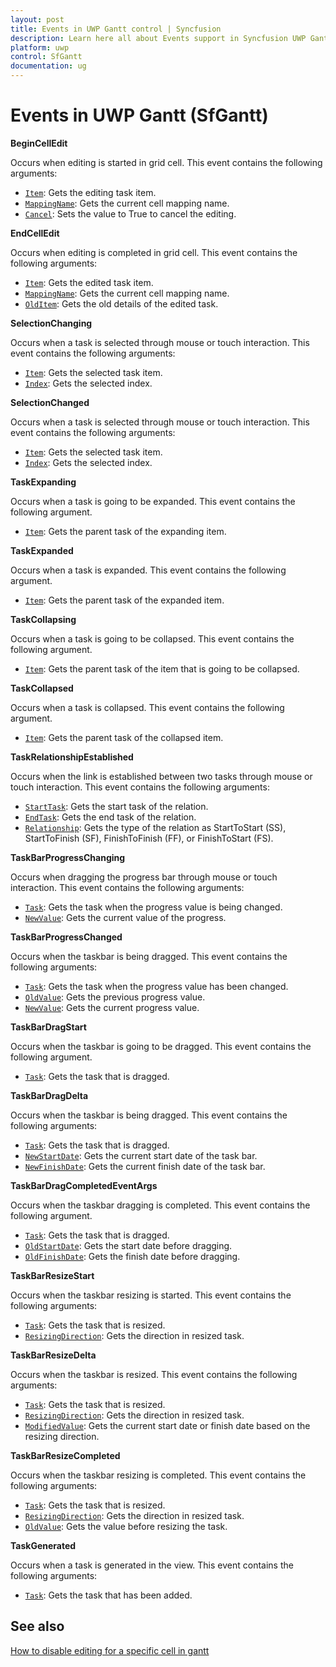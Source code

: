 ```yaml
---
layout: post
title: Events in UWP Gantt control | Syncfusion
description: Learn here all about Events support in Syncfusion UWP Gantt (SfGantt) control and more.
platform: uwp
control: SfGantt
documentation: ug
---
```


# Events in UWP Gantt (SfGantt)

**BeginCellEdit**

Occurs when editing is started in grid cell. This event contains the following arguments:

* [`Item`](https://help.syncfusion.com/cr/uwp/Syncfusion.UI.Xaml.Gantt.BeginCellEditEventArgs.html#Syncfusion_UI_Xaml_Gantt_BeginCellEditEventArgs_Item): Gets the editing task item.
* [`MappingName`](https://help.syncfusion.com/cr/uwp/Syncfusion.UI.Xaml.Gantt.BeginCellEditEventArgs.html#Syncfusion_UI_Xaml_Gantt_BeginCellEditEventArgs_MappingName): Gets the current cell mapping name.
* [`Cancel`](https://help.syncfusion.com/cr/uwp/Syncfusion.UI.Xaml.Gantt.BeginCellEditEventArgs.html#Syncfusion_UI_Xaml_Gantt_BeginCellEditEventArgs_IsCancel): Sets the value to True to cancel the editing.

**EndCellEdit**

Occurs when editing is completed in grid cell. This event contains the following arguments:

* [`Item`](https://help.syncfusion.com/cr/uwp/Syncfusion.UI.Xaml.Gantt.EndCellEditEventArgs.html#Syncfusion_UI_Xaml_Gantt_EndCellEditEventArgs_Item): Gets the edited task item.
* [`MappingName`](https://help.syncfusion.com/cr/uwp/Syncfusion.UI.Xaml.Gantt.EndCellEditEventArgs.html#Syncfusion_UI_Xaml_Gantt_EndCellEditEventArgs_MappingName): Gets the current cell mapping name.
* [`OldItem`](https://help.syncfusion.com/cr/uwp/Syncfusion.UI.Xaml.Gantt.EndCellEditEventArgs.html#Syncfusion_UI_Xaml_Gantt_EndCellEditEventArgs_OldItem): Gets the old details of the edited task.

**SelectionChanging**

Occurs when a task is selected through mouse or touch interaction. This event contains the following arguments:

* [`Item`](https://help.syncfusion.com/cr/uwp/Syncfusion.UI.Xaml.Gantt.SelectionChangingEventArgs.html#Syncfusion_UI_Xaml_Gantt_SelectionChangingEventArgs_Item): Gets the selected task item.
* [`Index`](https://help.syncfusion.com/cr/uwp/Syncfusion.UI.Xaml.Gantt.SelectionChangingEventArgs.html#Syncfusion_UI_Xaml_Gantt_SelectionChangingEventArgs_Index):  Gets the selected index.

**SelectionChanged**

Occurs when a task is selected through mouse or touch interaction. This event contains the following arguments:

* [`Item`](https://help.syncfusion.com/cr/uwp/Syncfusion.UI.Xaml.Gantt.SelectionChangedEventArgs.html#Syncfusion_UI_Xaml_Gantt_SelectionChangedEventArgs_Item): Gets the selected task item.
* [`Index`](https://help.syncfusion.com/cr/uwp/Syncfusion.UI.Xaml.Gantt.SelectionChangedEventArgs.html#Syncfusion_UI_Xaml_Gantt_SelectionChangedEventArgs_Index):  Gets the selected index.

**TaskExpanding**

Occurs when a task is going to be expanded. This event contains the following argument.

* [`Item`](https://help.syncfusion.com/cr/uwp/Syncfusion.UI.Xaml.Gantt.TaskExpandingEventArgs.html#Syncfusion_UI_Xaml_Gantt_TaskExpandingEventArgs_Item): Gets the parent task of the expanding item.

**TaskExpanded**

Occurs when a task is expanded. This event contains the following argument.

* [`Item`](https://help.syncfusion.com/cr/uwp/Syncfusion.UI.Xaml.Gantt.TaskExpandedEventArgs.html#Syncfusion_UI_Xaml_Gantt_TaskExpandedEventArgs_Item): Gets the parent task of the expanded item.

**TaskCollapsing**

Occurs when a task is going to be collapsed. This event contains the following argument.

* [`Item`](https://help.syncfusion.com/cr/uwp/Syncfusion.UI.Xaml.Gantt.TaskCollapsingEventArgs.html#Syncfusion_UI_Xaml_Gantt_TaskCollapsingEventArgs_Item): Gets the parent task of the item that is going to be collapsed.

**TaskCollapsed**

Occurs when a task is collapsed. This event contains the following argument.

* [`Item`](https://help.syncfusion.com/cr/uwp/Syncfusion.UI.Xaml.Gantt.TaskCollapsedEventArgs.html#Syncfusion_UI_Xaml_Gantt_TaskCollapsedEventArgs_Item): Gets the parent task of the collapsed item.

**TaskRelationshipEstablished**

Occurs when the link is established between two tasks through mouse or touch interaction. This event contains the following arguments:

* [`StartTask`](https://help.syncfusion.com/cr/uwp/Syncfusion.UI.Xaml.Gantt.TaskRelationshipEventArgs.html#Syncfusion_UI_Xaml_Gantt_TaskRelationshipEventArgs_StartTask): Gets the start task of the relation.
* [`EndTask`](https://help.syncfusion.com/cr/uwp/Syncfusion.UI.Xaml.Gantt.TaskRelationshipEventArgs.html#Syncfusion_UI_Xaml_Gantt_TaskRelationshipEventArgs_EndTask): Gets the end task of the relation.
* [`Relationship`](https://help.syncfusion.com/cr/uwp/Syncfusion.UI.Xaml.Gantt.TaskRelationshipEventArgs.html#Syncfusion_UI_Xaml_Gantt_TaskRelationshipEventArgs_Relationship): Gets the type of the relation as StartToStart (SS), StartToFinish (SF), FinishToFinish (FF), or FinishToStart (FS).

**TaskBarProgressChanging**

Occurs when dragging the progress bar through mouse or touch interaction. This event contains the following arguments:

* [`Task`](https://help.syncfusion.com/cr/uwp/Syncfusion.UI.Xaml.Gantt.TaskBarProgressChangingEventArgs.html#Syncfusion_UI_Xaml_Gantt_TaskBarProgressChangingEventArgs_Task): Gets the task when the progress value is being changed.
* [`NewValue`](https://help.syncfusion.com/cr/uwp/Syncfusion.UI.Xaml.Gantt.TaskBarProgressChangingEventArgs.html#Syncfusion_UI_Xaml_Gantt_TaskBarProgressChangingEventArgs_NewValue): Gets the current value of the progress.

**TaskBarProgressChanged**

Occurs when the taskbar is being dragged. This event contains the following arguments:

* [`Task`](https://help.syncfusion.com/cr/uwp/Syncfusion.UI.Xaml.Gantt.TaskBarProgressChangedEventArgs.html#Syncfusion_UI_Xaml_Gantt_TaskBarProgressChangedEventArgs_Task): Gets the task when the progress value has been changed.
* [`OldValue`](https://help.syncfusion.com/cr/uwp/Syncfusion.UI.Xaml.Gantt.TaskBarProgressChangedEventArgs.html#Syncfusion_UI_Xaml_Gantt_TaskBarProgressChangedEventArgs_OldValue): Gets the previous progress value.
* [`NewValue`](https://help.syncfusion.com/cr/uwp/Syncfusion.UI.Xaml.Gantt.TaskBarProgressChangedEventArgs.html#Syncfusion_UI_Xaml_Gantt_TaskBarProgressChangedEventArgs_NewValue): Gets the current progress value.

**TaskBarDragStart**

Occurs when the taskbar is going to be dragged. This event contains the following argument.

* [`Task`](https://help.syncfusion.com/cr/uwp/Syncfusion.UI.Xaml.Gantt.TaskBarDragStartEventArgs.html#Syncfusion_UI_Xaml_Gantt_TaskBarDragStartEventArgs_Task): Gets the task that is dragged.

**TaskBarDragDelta**

Occurs when the taskbar is being dragged. This event contains the following arguments:

* [`Task`](https://help.syncfusion.com/cr/uwp/Syncfusion.UI.Xaml.Gantt.TaskBarDragDeltaEventArgs.html#Syncfusion_UI_Xaml_Gantt_TaskBarDragDeltaEventArgs_Task): Gets the task that is dragged.
* [`NewStartDate`](https://help.syncfusion.com/cr/uwp/Syncfusion.UI.Xaml.Gantt.TaskBarDragDeltaEventArgs.html#Syncfusion_UI_Xaml_Gantt_TaskBarDragDeltaEventArgs_NewStartDate): Gets the current start date of the task bar.
* [`NewFinishDate`](https://help.syncfusion.com/cr/uwp/Syncfusion.UI.Xaml.Gantt.TaskBarDragDeltaEventArgs.html#Syncfusion_UI_Xaml_Gantt_TaskBarDragDeltaEventArgs_NewFinishDate): Gets the current finish date of the task bar.

**TaskBarDragCompletedEventArgs**

Occurs when the taskbar dragging is completed. This event contains the following argument.

* [`Task`](https://help.syncfusion.com/cr/uwp/Syncfusion.UI.Xaml.Gantt.TaskBarDragCompletedEventArgs.html#Syncfusion_UI_Xaml_Gantt_TaskBarDragCompletedEventArgs_Task): Gets the task that is dragged.
* [`OldStartDate`](https://help.syncfusion.com/cr/uwp/Syncfusion.UI.Xaml.Gantt.TaskBarDragCompletedEventArgs.html#Syncfusion_UI_Xaml_Gantt_TaskBarDragCompletedEventArgs_OldStartDate): Gets the start date before dragging.
* [`OldFinishDate`](https://help.syncfusion.com/cr/uwp/Syncfusion.UI.Xaml.Gantt.TaskBarDragCompletedEventArgs.html#Syncfusion_UI_Xaml_Gantt_TaskBarDragCompletedEventArgs_OldFinishDate): Gets the finish date before dragging.

**TaskBarResizeStart**

Occurs when the taskbar resizing is started. This event contains the following arguments:

* [`Task`](https://help.syncfusion.com/cr/uwp/Syncfusion.UI.Xaml.Gantt.TaskBarResizeStartEventArgs.html#Syncfusion_UI_Xaml_Gantt_TaskBarResizeStartEventArgs_Task): Gets the task that is resized.
* [`ResizingDirection`](https://help.syncfusion.com/cr/uwp/Syncfusion.UI.Xaml.Gantt.TaskBarResizeStartEventArgs.html#Syncfusion_UI_Xaml_Gantt_TaskBarResizeStartEventArgs_ResizingDirection): Gets the direction in resized task.

**TaskBarResizeDelta**

Occurs when the taskbar is resized. This event contains the following arguments:

* [`Task`](https://help.syncfusion.com/cr/uwp/Syncfusion.UI.Xaml.Gantt.TaskBarResizeDeltaEventArgs.html#Syncfusion_UI_Xaml_Gantt_TaskBarResizeDeltaEventArgs_Task): Gets the task that is resized.
* [`ResizingDirection`](https://help.syncfusion.com/cr/uwp/Syncfusion.UI.Xaml.Gantt.TaskBarResizeDeltaEventArgs.html#Syncfusion_UI_Xaml_Gantt_TaskBarResizeDeltaEventArgs_ResizingDirection): Gets the direction in resized task.
* [`ModifiedValue`](https://help.syncfusion.com/cr/uwp/Syncfusion.UI.Xaml.Gantt.TaskBarResizeDeltaEventArgs.html#Syncfusion_UI_Xaml_Gantt_TaskBarResizeDeltaEventArgs_ModifiedValue): Gets the current start date or finish date based on the resizing direction.

**TaskBarResizeCompleted**

Occurs when the taskbar resizing is completed. This event contains the following arguments:

* [`Task`](https://help.syncfusion.com/cr/uwp/Syncfusion.UI.Xaml.Gantt.TaskBarResizeCompletedEventArgs.html#Syncfusion_UI_Xaml_Gantt_TaskBarResizeCompletedEventArgs_Task): Gets the task that is resized.
* [`ResizingDirection`](https://help.syncfusion.com/cr/uwp/Syncfusion.UI.Xaml.Gantt.TaskBarResizeCompletedEventArgs.html#Syncfusion_UI_Xaml_Gantt_TaskBarResizeCompletedEventArgs_ResizingDirection): Gets the direction in resized task.
* [`OldValue`](https://help.syncfusion.com/cr/uwp/Syncfusion.UI.Xaml.Gantt.TaskBarResizeCompletedEventArgs.html#Syncfusion_UI_Xaml_Gantt_TaskBarResizeCompletedEventArgs_OldValue): Gets the value before resizing the task.


**TaskGenerated**

Occurs when a task is generated in the view. This event contains the following arguments:

* [`Task`](https://help.syncfusion.com/cr/uwp/Syncfusion.UI.Xaml.Gantt.TaskEventArgs.html#Syncfusion_UI_Xaml_Gantt_TaskEventArgs_Task): Gets the task that has been added.

## See also

[How to disable editing for a specific cell in gantt](https://www.syncfusion.com/kb/7724/how-to-disable-editing-for-a-specific-cell-in-gantt)
